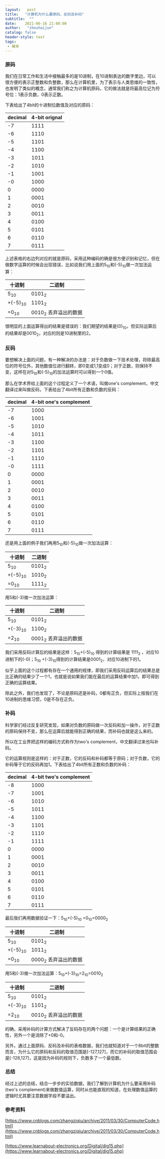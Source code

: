 ```yaml
---
layout:   post
title:   "计算机为什么要原码、反码及补码"
subtitle:  ""
date:    2021-06-16 21:00:00
author:   "zhouhaijun"
catalog: false
header-style: text
tags:
 - 被夹
---
```


### 原码

我们在日常工作和生活中接触最多的是10进制，在10进制表达的数字里边，可以很方便的表示正整数和负整数，那么在计算机里，为了表示与人类思维的一致性，也发明了类似的概念，通常我们称之为计算机原码，它的做法就是将最高位记为符号位：1表示负数，0表示正数。

下表给出了4bit的十进制位数值及对应的原码：

| decimal | 4-bit orignal |
| ------- | ------------- |
| -7      | 1111          |
| -6      | 1110          |
| -5      | 1101          |
| -4      | 1100          |
| -3      | 1011          |
| -2      | 1010          |
| -1      | 1001          |
| -0      | 1000          |
| 0       | 0000          |
| 1       | 0001          |
| 2       | 0010          |
| 3       | 0011          |
| 4       | 0100          |
| 5       | 0101          |
| 6       | 0110          |
| 7       | 0111          |

上述表格的右边列对应的就是原码，采用这种编码的确是很方便识别和记忆，但在做数字运算的时候会出现错误，比如说我们用上面的5<sub>10</sub>和(-5)<sub>10</sub>做一次加法运算：

| 十进制             | 二进制                          |
| ------------------ | ------------------------------- |
| 5<sub>10</sub>     | 0101<sub>2</sub>                |
| +(-5)<sub>10</sub> | 1101<sub>2</sub>                |
| =0<sub>10</sub>    | 0010<sub>2</sub> 丢弃溢出的数据 |

很明显的上面运算得出的结果是错误的：我们期望的结果是(0)<sub>10</sub>，但实际运算后的结果却是0010<sub>2</sub>，对应的则是10进制里的2。



### 反码

要想解决上面的问题，有一种解决的办法是：对于负数做一下技术处理，将除最高位的符号位外，其他数值位进行翻转，即0变成1,1变成0；对于正数，则保持不变，这样在对5<sub>10</sub>和(-5)<sub>10</sub>的加法运算时可以得到一个0值。

那么在学术界给上面的这个过程定义了一个术语，叫做one's complement，中文翻译过来叫做反码，下表给出了4bit所有正数和负数的反码：

| decimal | 4-bit one's complement |
| ------- | ---------------------- |
| -7      | 1000                   |
| -6      | 1001                   |
| -5      | 1010                   |
| -4      | 1011                   |
| -3      | 1100                   |
| -2      | 1101                   |
| -1      | 1110                   |
| -0      | 1111                   |
| 0       | 0000                   |
| 1       | 0001                   |
| 2       | 0010                   |
| 3       | 0011                   |
| 4       | 0100                   |
| 5       | 0101                   |
| 6       | 0110                   |
| 7       | 0111                   |



还是用上面的例子我们再用5<sub>10</sub>和(-5)<sub>10</sub>做一次加法运算：

| 十进制             | 二进制           |
| ------------------ | ---------------- |
| 5<sub>10</sub>     | 0101<sub>2</sub> |
| +(-5)<sub>10</sub> | 1010<sub>2</sub> |
| =0<sub>10</sub>    | 1111<sub>2</sub> |

用5和(-3)做一次加法运算：

| 十进制             | 二进制                          |
| ------------------ | ------------------------------- |
| 5<sub>10</sub>     | 0101<sub>2</sub>                |
| +(-3)<sub>10</sub> | 1100<sub>2</sub>                |
| =2<sub>10</sub>    | 0001<sub>2</sub> 丢弃溢出的数据 |

我们采用反码计算后的结果是这样：5<sub>10</sub>+(-5)<sub>10</sub> 得到的计算结果是 1111<sub>2</sub> ，对应10进制下的(-0)；5<sub>10</sub> +(-3)<sub>10</sub>得到的计算结果是0001<sub>2</sub>，对应10进制下的1。



似乎上面的这个过程都有存在一个通用的规律，即我们采用反码运算后的结果总是比正确的结果少了一个1，也就是说如果我们能在最后的运算结果中加1，即可得到正确的运算结果。



除此之外，我们也发现了，不论是原码还是补码，0都有正负，但实际上按我们在10进制的思维习惯，0是不存在正负。



### 补码

科学家们经过反复研究发现，如果对负数的原码做一次反码和加一操作，对于正数的原码保持不变，那么在运算后就能得到正确的结果，而补码也就是这么来的。

所以在工业界把这样的编码方式称作为two's complement，中文翻译过来也叫补码。

它的运算规则是这样的：对于正数，它的反码和补码都等于原码；对于负数，它的补码等于它的反码再加1。下表给出了4bit所有正数和负数的补码：

| decimal | 4-bit two's complement |
| ------- | ---------------------- |
| -8      | 1000                   |
| -7      | 1001                   |
| -6      | 1010                   |
| -5      | 1011                   |
| -4      | 1100                   |
| -3      | 1101                   |
| -2      | 1110                   |
| -1      | 1111                   |
| 0       | 0000                   |
| 1       | 0001                   |
| 2       | 0010                   |
| 3       | 0011                   |
| 4       | 0100                   |
| 5       | 0101                   |
| 6       | 0110                   |
| 7       | 0111                   |



最后我们再用数据验证一下：5<sub>10</sub>+(-5)<sub>10</sub> =0<sub>10</sub>=0000<sub>2</sub>

| 十进制             | 二进制                          |
| ------------------ | ------------------------------- |
| 5<sub>10</sub>     | 0101<sub>2</sub>                |
| +(-5)<sub>10</sub> | 1011<sub>2</sub>                |
| =0<sub>10</sub>    | 0000<sub>2</sub> 丢弃溢出的数据 |

用5和(-3)做一次加法运算：5<sub>10</sub>+(-3)<sub>10</sub>=2<sub>10</sub>=0010<sub>2</sub>

| 十进制             | 二进制                          |
| ------------------ | ------------------------------- |
| 5<sub>10</sub>     | 0101<sub>2</sub>                |
| +(-3)<sub>10</sub> | 1101<sub>2</sub>                |
| =2<sub>10</sub>    | 0010<sub>2</sub> 丢弃溢出的数据 |

的确，采用补码的计算方式解决了反码存在的两个问题：一个是计算结果的正确性，另外一个是消除了+0和-0。



另外，通过上面原码、反码及补码的表格数据，我们也就知道对于一个8bit的整数而言，为什么它的原码和反码的取值范围是[-127,127]，而它的补码的取值范围会是[-128,127]，这是因为补码的规则下，负数多了一个最低数。



### 总结

经过上述的总结，结合一步步的实验数据，我们了解到计算机为什么要采用补码(two's complement)来做数值运算，同时从也能直观的知道，在处理数值运算的逻辑时尤其要注意数据字段不要溢出。



### 参考资料

[https://www.cnblogs.com/zhangziqiu/archive/2011/03/30/ComputerCode.html](https://www.cnblogs.com/zhangziqiu/archive/2011/03/30/ComputerCode.html)

[https://www.learnabout-electronics.org/Digital/dig15.php](https://www.learnabout-electronics.org/Digital/dig15.php)



